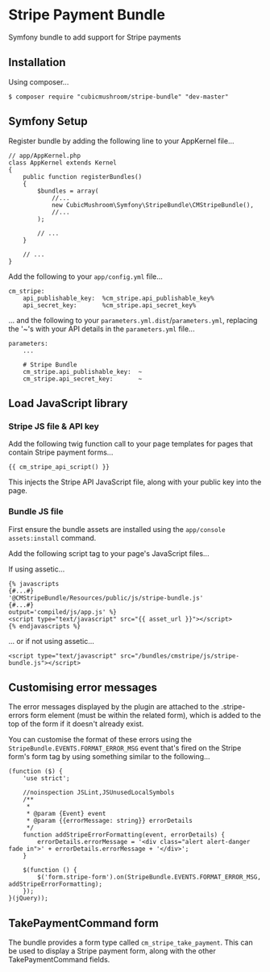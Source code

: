 # Stripe Payment Bundle

Symfony bundle to add support for Stripe payments



## Installation

Using composer...

    $ composer require "cubicmushroom/stripe-bundle" "dev-master"
    
## Symfony Setup

Register bundle by adding the following line to your AppKernel file...

    // app/AppKernel.php
    class AppKernel extends Kernel
    {
        public function registerBundles()
        {
            $bundles = array(
                //...
                new CubicMushroom\Symfony\StripeBundle\CMStripeBundle(),
                //...
            );
            
            // ...
        }
        
        // ...
    }

Add the following to your `app/config.yml` file...

    cm_stripe:
        api_publishable_key:  %cm_stripe.api_publishable_key%
        api_secret_key:       %cm_stripe.api_secret_key%
        
... and the following to your `parameters.yml.dist`/`parameters.yml`, replacing the '~'s with your API details in the 
`parameters.yml` file...

    parameters:
        ...

        # Stripe Bundle
        cm_stripe.api_publishable_key:  ~
        cm_stripe.api_secret_key:       ~

## Load JavaScript library

### Stripe JS file &amp; API key

Add the following twig function call to your page templates for pages that contain Stripe payment forms...

    {{ cm_stripe_api_script() }}
    
This injects the Stripe API JavaScript file, along with your public key into the page.


### Bundle JS file

First ensure the bundle assets are installed using the `app/console assets:install` command.

Add the following script tag to your page's JavaScript files...
 
If using assetic...

    {% javascripts
    {#...#}
    '@CMStripeBundle/Resources/public/js/stripe-bundle.js'
    {#...#}
    output='compiled/js/app.js' %}
    <script type="text/javascript" src="{{ asset_url }}"></script>
    {% endjavascripts %}
    
... or if not using assetic...

    <script type="text/javascript" src="/bundles/cmstripe/js/stripe-bundle.js"></script>
    

## Customising error messages

The error messages displayed by the plugin are attached to the .stripe-errors form element (must be within the related 
form), which is added to the top of the form if it doesn't already exist.

You can customise the format of these errors using the `StripeBundle.EVENTS.FORMAT_ERROR_MSG` event that's fired on the 
Stripe form's form tag by using something similar to the following...

    (function ($) {
        'use strict';
    
        //noinspection JSLint,JSUnusedLocalSymbols
        /**
         *
         * @param {Event} event
         * @param {{errorMessage: string}} errorDetails
         */
        function addStripeErrorFormatting(event, errorDetails) {
            errorDetails.errorMessage = '<div class="alert alert-danger fade in">' + errorDetails.errorMessage + '</div>';
        }
    
        $(function () {
            $('form.stripe-form').on(StripeBundle.EVENTS.FORMAT_ERROR_MSG, addStripeErrorFormatting);
        });
    }(jQuery));
    

## TakePaymentCommand form

The bundle provides a form type called `cm_stripe_take_payment`.  This can be used to display a Stripe payment form, 
along with the other TakePaymentCommand fields.